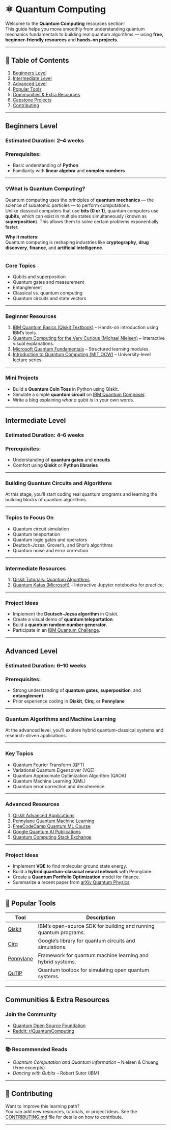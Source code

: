 # ⚛️ Quantum Computing

Welcome to the **Quantum Computing** resources section!  
This guide helps you move smoothly from understanding quantum mechanics fundamentals to building real quantum algorithms — using **free, beginner-friendly resources** and **hands-on projects**.  

---

## 📑 Table of Contents
1. [Beginners Level](#-beginners-level)  
2. [Intermediate Level](#-intermediate-level)  
3. [Advanced Level](#-advanced-level)  
4. [Popular Tools](#-popular-tools)  
5. [Communities & Extra Resources](#-communities--extra-resources)  
6. [Capstone Projects](#-capstone-projects)  
7. [Contributing](#-contributing)

---

## Beginners Level

### Estimated Duration: 2–4 weeks  
### Prerequisites:
- Basic understanding of **Python**
- Familiarity with **linear algebra** and **complex numbers**

---

### 💡What is Quantum Computing?
Quantum computing uses the principles of **quantum mechanics** — the science of subatomic particles — to perform computations.  
Unlike classical computers that use **bits (0 or 1)**, quantum computers use **qubits**, which can exist in multiple states simultaneously (known as **superposition**). This allows them to solve certain problems exponentially faster.

**Why it matters:**  
Quantum computing is reshaping industries like **cryptography**, **drug discovery**, **finance**, and **artificial intelligence**.

---

### Core Topics
- Qubits and superposition  
- Quantum gates and measurement  
- Entanglement  
- Classical vs. quantum computing  
- Quantum circuits and state vectors  

---

### Beginner Resources
1. [IBM Quantum Basics (Qiskit Textbook)](https://qiskit.org/textbook/preface.html) – Hands-on introduction using IBM’s tools.  
2. [Quantum Computing for the Very Curious (Michael Nielsen)](https://quantum.country/qcvc) – Interactive visual explanations.  
3. [Microsoft Quantum Fundamentals](https://learn.microsoft.com/en-us/training/paths/quantum-computing-fundamentals/) – Structured learning modules.  
4. [Introduction to Quantum Computing (MIT OCW)](https://ocw.mit.edu/courses/electrical-engineering-and-computer-science/6-845-quantum-complexity-theory-fall-2010/) – University-level lecture series.

---

### Mini Projects
- Build a **Quantum Coin Toss** in Python using Qiskit.  
- Simulate a simple **quantum circuit** on [IBM Quantum Composer](https://quantum-computing.ibm.com/composer).  
- Write a blog explaining *what a qubit is* in your own words.

---

## Intermediate Level

### Estimated Duration: 4–6 weeks  
### Prerequisites:
- Understanding of **quantum gates** and **circuits**
- Comfort using **Qiskit** or **Python libraries**

---

### Building Quantum Circuits and Algorithms
At this stage, you’ll start coding real quantum programs and learning the building blocks of quantum algorithms.

---

### Topics to Focus On
- Quantum circuit simulation  
- Quantum teleportation  
- Quantum logic gates and operators  
- Deutsch-Jozsa, Grover’s, and Shor’s algorithms  
- Quantum noise and error correction  

---

### Intermediate Resources
1. [Qiskit Tutorials: Quantum Algorithms](https://qiskit.org/documentation/tutorials/algorithms/index.html)  
2. [Quantum Katas (Microsoft)](https://github.com/microsoft/QuantumKatas) – Interactive Jupyter notebooks for practice.  
---

### Project Ideas
- Implement the **Deutsch-Jozsa algorithm** in Qiskit.  
- Create a visual demo of **quantum teleportation**.  
- Build a **quantum random number generator**.  
- Participate in an [IBM Quantum Challenge](https://challenges.quantum-computing.ibm.com/).

---

## Advanced Level

### Estimated Duration: 6–10 weeks  
### Prerequisites:
- Strong understanding of **quantum gates**, **superposition**, and **entanglement**
- Prior experience coding in **Qiskit**, **Cirq**, or **Pennylane**

---

### Quantum Algorithms and Machine Learning
At the advanced level, you’ll explore hybrid quantum-classical systems and research-driven applications.

---

### Key Topics
- Quantum Fourier Transform (QFT)  
- Variational Quantum Eigensolver (VQE)  
- Quantum Approximate Optimization Algorithm (QAOA)  
- Quantum Machine Learning (QML)  
- Quantum error correction and decoherence  

---

### Advanced Resources
1. [Qiskit Advanced Applications](https://qiskit.org/textbook/ch-applications/index.html)  
2. [Pennylane Quantum Machine Learning](https://pennylane.ai/qml/)  
3. [FreeCodeCamp Quantum ML Course](https://www.youtube.com/watch?v=JhHMJCUmq28)  
4. [Google Quantum AI Publications](https://quantumai.google/research/publications)  
5. [Quantum Computing Stack Exchange](https://quantumcomputing.stackexchange.com/)

---

### Project Ideas
- Implement **VQE** to find molecular ground state energy.  
- Build a **hybrid quantum-classical neural network** with Pennylane.  
- Create a **Quantum Portfolio Optimization** model for finance.  
- Summarize a recent paper from [arXiv Quantum Physics](https://arxiv.org/archive/quant-ph).

---

## 🔧 Popular Tools

| Tool | Description |
|------|--------------|
| [Qiskit](https://qiskit.org/) | IBM’s open-source SDK for building and running quantum programs. |
| [Cirq](https://quantumai.google/cirq) | Google’s library for quantum circuits and simulations. |
| [Pennylane](https://pennylane.ai/) | Framework for quantum machine learning and hybrid systems. |
| [QuTiP](https://qutip.org/) | Quantum toolbox for simulating open quantum systems. |

---

## Communities & Extra Resources

### Join the Community
- [Quantum Open Source Foundation](https://qosf.org/)  
- [Reddit: r/QuantumComputing](https://www.reddit.com/r/QuantumComputing/)  

---

### 📚 Recommended Reads
- *Quantum Computation and Quantum Information* – Nielsen & Chuang (Free excerpts)  
- *Dancing with Qubits* – Robert Sutor (IBM)


---

## 🤝 Contributing

Want to improve this learning path?  
You can add new resources, tutorials, or project ideas. See the [CONTRIBUTING.md](../CONTRIBUTING.md) file for details on how to contribute.

---
